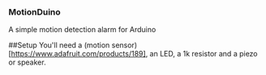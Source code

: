 ### MotionDuino

A simple motion detection alarm for Arduino

##Setup
You'll need a (motion sensor)[https://www.adafruit.com/products/189], an LED, a 1k resistor and a piezo or speaker.
